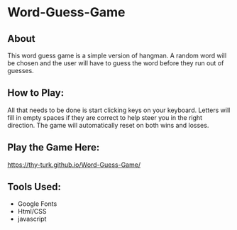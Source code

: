 # Word-Guess-Game

## About 
This word guess game is a simple version of hangman. A random word will be chosen and the user will
have to guess the word before they run out of guesses.

## How to Play:
All that needs to be done is start clicking keys on your keyboard. Letters will fill in empty spaces if they are correct to help steer you in the right direction. The game will automatically reset
on both wins and losses.

## Play the Game Here:
https://thy-turk.github.io/Word-Guess-Game/

## Tools Used:
* Google Fonts
* Html/CSS
* javascript
